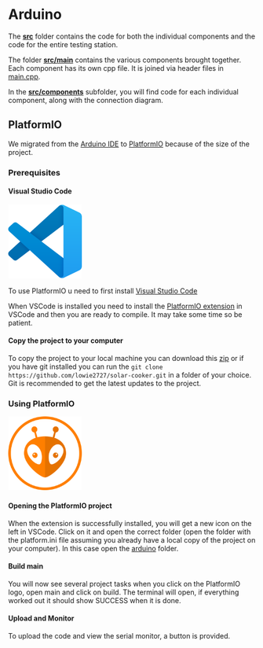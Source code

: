 # Arduino

The [**src**](src) folder contains the code for both the individual components and the code for the entire testing station.

The folder [**src/main**](src/main) contains the various components brought together. Each component has its own cpp file. It is joined via header files in [main.cpp](src/main/main.cpp).

In the [**src/components**](src/components) subfolder, you will find code for each individual component, along with the connection diagram.

## PlatformIO

We migrated from the [Arduino IDE](https://www.arduino.cc/en/software) to [PlatformIO](https://platformio.org/platformio-ide) because of the size of the project.

### Prerequisites

#### Visual Studio Code

<img src="/arduino/images/VSC-logo.png" width="150" height="150">

To use PlatformIO u need to first install [Visual Studio Code](https://code.visualstudio.com/)

When VSCode is installed you need to install the [PlatformIO extension](https://platformio.org/install/ide?install=vscode) in VSCode and then you are ready to compile. It may take some time so be patient.

#### Copy the project to your computer

To copy the project to your local machine you can download this [zip](https://github.com/lowie2727/solar-cooker/archive/refs/heads/main.zip) or if you have git installed you can run the `git clone https://github.com/lowie2727/solar-cooker.git` in a folder of your choice. Git is recommended to get the latest updates to the project.

### Using PlatformIO

<img src="/arduino/images/platformio-logo.png" width="150" height="150">

#### Opening the PlatformIO project

When the extension is successfully installed, you will get a new icon on the left in VSCode. Click on it and open the correct folder (open the folder with the platform.ini file assuming you already have a local copy of the project on your computer). In this case open the [arduino](/arduino) folder.

#### Build main

You will now see several project tasks when you click on the PlatformIO logo, open main and click on build. The terminal will open, if everything worked out it should show SUCCESS when it is done.

#### Upload and Monitor

To upload the code and view the serial monitor, a button is provided.
